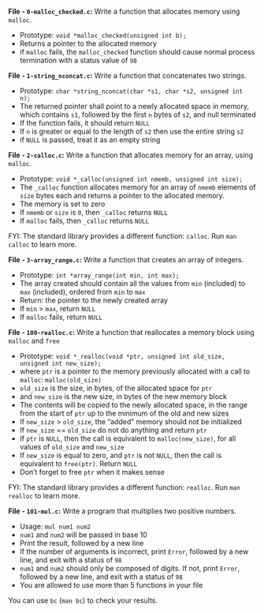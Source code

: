 **File - `0-malloc_checked.c`:** Write a function that allocates memory using  `malloc`.

-   Prototype:  `void *malloc_checked(unsigned int b);`
-   Returns a pointer to the allocated memory
-   if  `malloc`  fails, the  `malloc_checked`  function should cause normal process termination with a status value of  `98`

**File - `1-string_nconcat.c`:** Write a function that concatenates two strings.

-   Prototype:  `char *string_nconcat(char *s1, char *s2, unsigned int n);`
-   The returned pointer shall point to a newly allocated space in memory, which contains  `s1`, followed by the first  `n`  bytes of  `s2`, and null terminated
-   If the function fails, it should return  `NULL`
-   If  `n`  is greater or equal to the length of  `s2`  then use the entire string  `s2`
-   if  `NULL`  is passed, treat it as an empty string

**File - `2-calloc.c`:** Write a function that allocates memory for an array, using  `malloc`.

-   Prototype:  `void *_calloc(unsigned int nmemb, unsigned int size);`
-   The  `_calloc`  function allocates memory for an array of  `nmemb`  elements of  `size`  bytes each and returns a pointer to the allocated memory.
-   The memory is set to zero
-   If  `nmemb`  or  `size`  is  `0`, then  `_calloc`  returns  `NULL`
-   If  `malloc`  fails, then  `_calloc`  returns  `NULL`

FYI: The standard library provides a different function:  `calloc`. Run  `man calloc`  to learn more.

**File - `3-array_range.c`:** Write a function that creates an array of integers.

-   Prototype:  `int *array_range(int min, int max);`
-   The array created should contain all the values from  `min`  (included) to  `max`  (included), ordered from  `min`  to  `max`
-   Return: the pointer to the newly created array
-   If  `min`  >  `max`, return  `NULL`
-   If  `malloc`  fails, return  `NULL`

**File - `100-realloc.c`:** Write a function that reallocates a memory block using  `malloc`  and  `free`

-   Prototype:  `void *_realloc(void *ptr, unsigned int old_size, unsigned int new_size);`
-   where  `ptr`  is a pointer to the memory previously allocated with a call to  `malloc`:  `malloc(old_size)`
-   `old_size`  is the size, in bytes, of the allocated space for  `ptr`
-   and  `new_size`  is the new size, in bytes of the new memory block
-   The contents will be copied to the newly allocated space, in the range from the start of  `ptr`  up to the minimum of the old and new sizes
-   If  `new_size`  >  `old_size`, the “added” memory should not be initialized
-   If  `new_size`  ==  `old_size`  do not do anything and return  `ptr`
-   If  `ptr`  is  `NULL`, then the call is equivalent to  `malloc(new_size)`, for all values of  `old_size`  and  `new_size`
-   If  `new_size`  is equal to zero, and  `ptr`  is not  `NULL`, then the call is equivalent to  `free(ptr)`. Return  `NULL`
-   Don’t forget to free  `ptr`  when it makes sense

FYI: The standard library provides a different function:  `realloc`. Run  `man realloc`  to learn more.

**File - `101-mul.c`:** Write a program that multiplies two positive numbers.

-   Usage:  `mul num1 num2`
-   `num1`  and  `num2`  will be passed in base 10
-   Print the result, followed by a new line
-   If the number of arguments is incorrect, print  `Error`, followed by a new line, and exit with a status of  `98`
-   `num1`  and  `num2`  should only be composed of digits. If not, print  `Error`, followed by a new line, and exit with a status of  `98`
-   You are allowed to use more than 5 functions in your file

You can use  `bc`  (`man bc`) to check your results.
